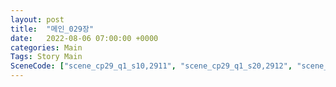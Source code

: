 ```yaml
---
layout: post
title:  "메인_029장"
date:   2022-08-06 07:00:00 +0000
categories: Main
Tags: Story Main
SceneCode: ["scene_cp29_q1_s10,2911", "scene_cp29_q1_s20,2912", "scene_cp29_q2_s10,2921", "scene_cp29_q2_s20,2922", "scene_cp29_q3_s10,2931", "scene_cp29_q3_s20,2932", "scene_cp29_q4_s10,2941", "scene_cp29_q4_s20,2942", "scene_cp29_q4_s30,2943"]
---
```

